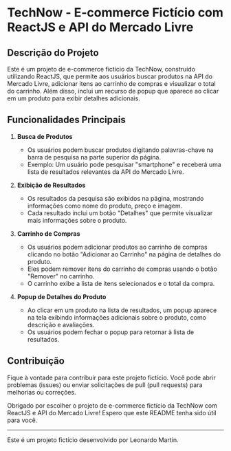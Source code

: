 # TechNow - E-commerce Fictício com ReactJS e API do Mercado Livre

## Descrição do Projeto
Este é um projeto de e-commerce fictício da TechNow, construído utilizando ReactJS, que permite aos usuários buscar produtos na API do Mercado Livre, adicionar itens ao carrinho de compras e visualizar o total do carrinho. Além disso, inclui um recurso de popup que aparece ao clicar em um produto para exibir detalhes adicionais.

## Funcionalidades Principais
1. **Busca de Produtos**
   - Os usuários podem buscar produtos digitando palavras-chave na barra de pesquisa na parte superior da página.
   - Exemplo: Um usuário pode pesquisar "smartphone" e receberá uma lista de resultados relevantes da API do Mercado Livre.

2. **Exibição de Resultados**
   - Os resultados da pesquisa são exibidos na página, mostrando informações como nome do produto, preço e imagem.
   - Cada resultado inclui um botão "Detalhes" que permite visualizar mais informações sobre o produto.

3. **Carrinho de Compras**
   - Os usuários podem adicionar produtos ao carrinho de compras clicando no botão "Adicionar ao Carrinho" na página de detalhes do produto.
   - Eles podem remover itens do carrinho de compras usando o botão "Remover" no carrinho.
   - O carrinho exibe a lista de itens selecionados e o total da compra.

4. **Popup de Detalhes do Produto**
   - Ao clicar em um produto na lista de resultados, um popup aparece na tela exibindo informações adicionais sobre o produto, como descrição e avaliações.
   - Os usuários podem fechar o popup para retornar à lista de resultados.

## Contribuição
Fique à vontade para contribuir para este projeto fictício. Você pode abrir problemas (issues) ou enviar solicitações de pull (pull requests) para melhorias ou correções.

Obrigado por escolher o projeto de e-commerce fictício da TechNow com ReactJS e API do Mercado Livre! Espero que este README tenha sido útil para você.

---

Este é um projeto fictício desenvolvido por Leonardo Martin.
